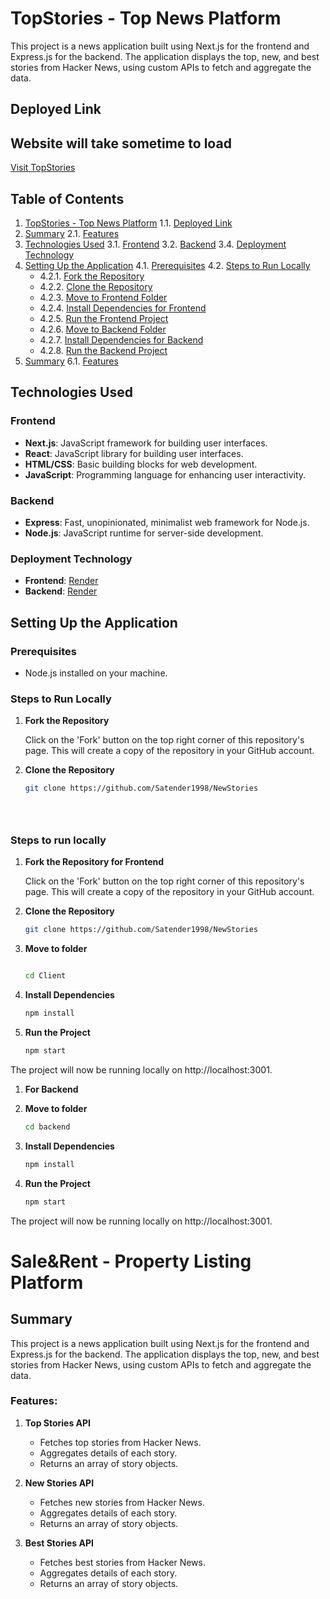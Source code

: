 # TopStories - Top News Platform

This project is a news application built using Next.js for the frontend and Express.js for the backend. The application displays the top, new, and best stories from Hacker News, using custom APIs to fetch and aggregate the data.

## Deployed Link
## Website will take sometime to load

[Visit TopStories](https://newstories-1.onrender.com)

## Table of Contents

1. [TopStories - Top News Platform](#TopStories---Top-News-platform)
   1.1. [Deployed Link](#deployed-link)
2. [Summary](#summary)
   2.1. [Features](#features)
3. [Technologies Used](#technologies-used)
   3.1. [Frontend](#frontend)
   3.2. [Backend](#backend)
   <!-- 3.3. [User Authentication](#user-authentication) -->
   3.4. [Deployment Technology](#deployment-technology)
4. [Setting Up the Application](#setting-up-the-application)
   4.1. [Prerequisites](#prerequisites)
   4.2. [Steps to Run Locally](#steps-to-run-locally)
      - 4.2.1. [Fork the Repository](#1-fork-the-repository)
      - 4.2.2. [Clone the Repository](#2-clone-the-repository)
      - 4.2.3. [Move to Frontend Folder](#3-move-to-client-folder)
      - 4.2.4. [Install Dependencies for Frontend](#4-install-dependencies-for-frontend)
      - 4.2.5. [Run the Frontend Project](#5-run-the-frontend-project)
      - 4.2.6. [Move to Backend Folder](#6-move-to-backend-folder)
      - 4.2.7. [Install Dependencies for Backend](#7-install-dependencies-for-backend)
      - 4.2.8. [Run the Backend Project](#8-run-the-backend-project)
6. [Summary](#summary)
   6.1. [Features](#features)


## Technologies Used

### Frontend
- **Next.js**: JavaScript framework for building user interfaces.
- **React**: JavaScript library for building user interfaces.
- **HTML/CSS**: Basic building blocks for web development.
- **JavaScript**: Programming language for enhancing user interactivity.

### Backend
- **Express**: Fast, unopinionated, minimalist web framework for Node.js.
- **Node.js**: JavaScript runtime for server-side development.



### Deployment Technology
- **Frontend**: [Render](https://render.com)
- **Backend**: [Render](https://render.com)

## Setting Up the Application

### Prerequisites
- Node.js installed on your machine.

### Steps to Run Locally

1. **Fork the Repository**

   Click on the 'Fork' button on the top right corner of this repository's page. This will create a copy of the repository in your GitHub account.

2. **Clone the Repository**

   ```bash
   git clone https://github.com/Satender1998/NewStories





### Steps to run locally

1. **Fork the Repository for Frontend**

   Click on the 'Fork' button on the top right corner of this repository's page. This will create a copy of the repository in your GitHub account.

2. **Clone the Repository**

   ```bash
   git clone https://github.com/Satender1998/NewStories

3. **Move to folder**

   ```bash
   
   cd Client

4. **Install Dependencies**

   ```bash
   npm install

5. **Run the Project**

   ```bash
   npm start

The project will now be running locally on http://localhost:3001.

1. **For Backend**


2. **Move to folder**

   ```bash
   cd backend

3. **Install Dependencies**

   ```bash
   npm install

4. **Run the Project**

   ```bash
   npm start

The project will now be running locally on http://localhost:3001.




# Sale&Rent - Property Listing Platform

## Summary

This project is a news application built using Next.js for the frontend and Express.js for the backend. The application displays the top, new, and best stories from Hacker News, using custom APIs to fetch and aggregate the data.

### Features:

1. **Top Stories API**
    * Fetches top stories from Hacker News.
    * Aggregates details of each story.
    * Returns an array of story objects.

2. **New Stories API**
    * Fetches new stories from Hacker News.
    * Aggregates details of each story.
    * Returns an array of story objects.

3. **Best Stories API**
    * Fetches best stories from Hacker News.
    * Aggregates details of each story.
    * Returns an array of story objects.
